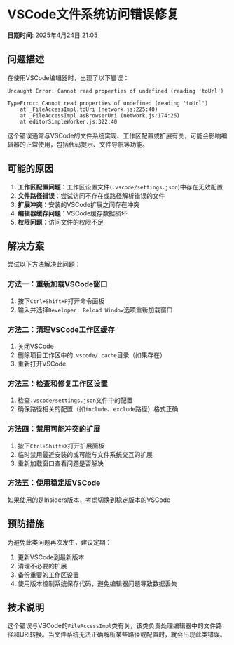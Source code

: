 # VSCode文件系统访问错误修复

**日期时间**: 2025年4月24日 21:05

## 问题描述

在使用VSCode编辑器时，出现了以下错误：

```
Uncaught Error: Cannot read properties of undefined (reading 'toUrl')

TypeError: Cannot read properties of undefined (reading 'toUrl')
    at _FileAccessImpl.toUri (network.js:225:40)
    at _FileAccessImpl.asBrowserUri (network.js:174:26)
    at editorSimpleWorker.js:322:40
```

这个错误通常与VSCode的文件系统实现、工作区配置或扩展有关，可能会影响编辑器的正常使用，包括代码提示、文件导航等功能。

## 可能的原因

1. **工作区配置问题**：工作区设置文件(`.vscode/settings.json`)中存在无效配置
2. **文件路径错误**：尝试访问不存在或路径解析错误的文件
3. **扩展冲突**：安装的VSCode扩展之间存在冲突
4. **编辑器缓存问题**：VSCode缓存数据损坏
5. **权限问题**：访问文件的权限不足

## 解决方案

尝试以下方法解决此问题：

### 方法一：重新加载VSCode窗口

1. 按下`Ctrl+Shift+P`打开命令面板
2. 输入并选择`Developer: Reload Window`选项重新加载窗口

### 方法二：清理VSCode工作区缓存

1. 关闭VSCode
2. 删除项目工作区中的`.vscode/.cache`目录（如果存在）
3. 重新打开VSCode

### 方法三：检查和修复工作区设置

1. 检查`.vscode/settings.json`文件中的配置
2. 确保路径相关的配置（如`include`、`exclude`路径）格式正确

### 方法四：禁用可能冲突的扩展

1. 按下`Ctrl+Shift+X`打开扩展面板
2. 临时禁用最近安装的或可能与文件系统交互的扩展
3. 重新加载窗口查看问题是否解决

### 方法五：使用稳定版VSCode

如果使用的是Insiders版本，考虑切换到稳定版本的VSCode

## 预防措施

为避免此类问题再次发生，建议定期：

1. 更新VSCode到最新版本
2. 清理不必要的扩展
3. 备份重要的工作区设置
4. 使用版本控制系统保存代码，避免编辑器问题导致数据丢失

## 技术说明

这个错误与VSCode的`FileAccessImpl`类有关，该类负责处理编辑器中的文件路径和URI转换。当文件系统无法正确解析某些路径或配置时，就会出现此类错误。